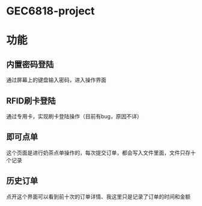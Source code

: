 # GEC6818-project

# 功能

## 内置密码登陆

通过屏幕上的键盘输入密码，进入操作界面

## RFID刷卡登陆

通过专用卡，实现刷卡登陆操作（目前有bug，原因不详）

## 即可点单

这个页面是进行奶茶点单操作的，每次提交订单，都会写入文件里面，文件只存十个记录

## 历史订单

点开这个界面可以看到前十次的订单详情、我这里只是记录了订单的时间和金额